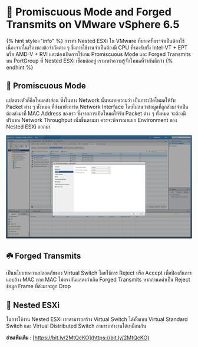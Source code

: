 # 🌠 Promiscuous Mode and Forged Transmits on VMware vSphere 6.5

{% hint style="info" %}
การทำ Nested ESXi ใน VMware ที่บางครั้งเราจำเป็นต้องใช้เนื่องจากในเรื่องของข้อจำกัดต่าง ๆ ซึ่งการใช้งานจำเป็นต้องมี CPU ที่รองรับทั้ง Intel-VT + EPT หรือ AMD-V + RVI และต้องเปิดการใช้งาน Promiscuous Mode และ Forged Transmits บน PortGroup ที่ Nested ESXi เชื่อมต่ออยู่ เรามาทำความรู้จักโหมดที่ว่ากันดีกว่า
{% endhint %}

## **🌵 Promiscuous Mode**

แปลตรงตัวก็คือโหมดสำส่อน ซึ่งในทาง Network นั้นหมายความว่า เป็นการเปิดโหมดให้รับ Packet ต่าง ๆ ทั้งหมด ที่ส่งมายังการ์ด Network Interface โดยไม่สนว่าข้อมูลที่ถูกส่งมาจำเป็นต้องส่งมาที่ MAC Address ของเรา ซึ่งจากการเปิดโหมดให้รับ Packet ต่าง ๆ ทั้งหมด จะต้องมีปริมาณ Network Throughput เพิ่มขึ้นตามมา ควรจะพิจารณาแยก Environment ของ Nested ESXi ออกมา

![](../../.gitbook/assets/promicuous-01.png)

## **☘️ Forged Transmits**

เป็นนโยบายความปลอดภัยของ Virtual Switch โดยใช้การ Reject หรือ Accept เพื่อป้องกันการแอบอ้าง MAC หาก MAC ไม่ตรงกันแสดงว่าเกิด Forged Transmits หากกำนดค่าเป็น Reject  ข้อมูล Frame ที่ส่งมาจะถูก Drop

## **🌱 Nested ESXi**

ในการใช้งาน Nested ESXi เราสามารถสร้าง Virtual Switch ได้ทั้งแบบ Virtual Standard Switch และ Virtual Distributed Switch สามารถทำงานได้เหมือนกัน

**อ่านเพิ่มเติม** : [https://bit.ly/2MtQcKO](https://bit.ly/2MtQcKO)
